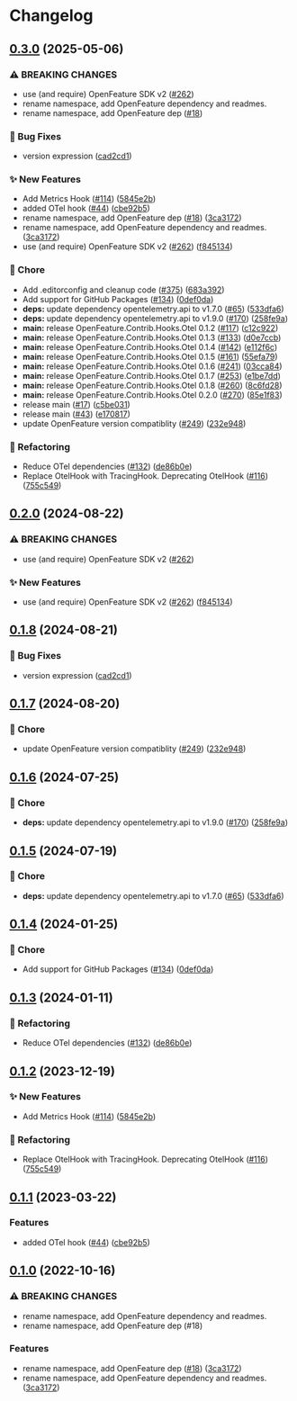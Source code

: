# Changelog

## [0.3.0](https://github.com/allanpedroni/dotnet-sdk-contrib/compare/OpenFeature.Contrib.Hooks.Otel-v0.2.0...OpenFeature.Contrib.Hooks.Otel-v0.3.0) (2025-05-06)


### ⚠ BREAKING CHANGES

* use (and require) OpenFeature SDK v2 ([#262](https://github.com/allanpedroni/dotnet-sdk-contrib/issues/262))
* rename namespace, add OpenFeature dependency and readmes.
* rename namespace, add OpenFeature dep ([#18](https://github.com/allanpedroni/dotnet-sdk-contrib/issues/18))

### 🐛 Bug Fixes

* version expression ([cad2cd1](https://github.com/allanpedroni/dotnet-sdk-contrib/commit/cad2cd166d0c25753b37189f044c3a585cda0fad))


### ✨ New Features

* Add Metrics Hook ([#114](https://github.com/allanpedroni/dotnet-sdk-contrib/issues/114)) ([5845e2b](https://github.com/allanpedroni/dotnet-sdk-contrib/commit/5845e2b0ae4b89a8a313051b42e6afdd856f1ea3))
* added OTel hook ([#44](https://github.com/allanpedroni/dotnet-sdk-contrib/issues/44)) ([cbe92b5](https://github.com/allanpedroni/dotnet-sdk-contrib/commit/cbe92b52a3f58279d57a054bed368b6003e03561))
* rename namespace, add OpenFeature dep ([#18](https://github.com/allanpedroni/dotnet-sdk-contrib/issues/18)) ([3ca3172](https://github.com/allanpedroni/dotnet-sdk-contrib/commit/3ca31722b83053d4edf2038889c78efa717a7cff))
* rename namespace, add OpenFeature dependency and readmes. ([3ca3172](https://github.com/allanpedroni/dotnet-sdk-contrib/commit/3ca31722b83053d4edf2038889c78efa717a7cff))
* use (and require) OpenFeature SDK v2 ([#262](https://github.com/allanpedroni/dotnet-sdk-contrib/issues/262)) ([f845134](https://github.com/allanpedroni/dotnet-sdk-contrib/commit/f84513438586457087ac47fd40629912f2ec473a))


### 🧹 Chore

* Add .editorconfig and cleanup code ([#375](https://github.com/allanpedroni/dotnet-sdk-contrib/issues/375)) ([683a392](https://github.com/allanpedroni/dotnet-sdk-contrib/commit/683a392604aca6c9a92b1f64fa30bc9e3e069b4f))
* Add support for GitHub Packages ([#134](https://github.com/allanpedroni/dotnet-sdk-contrib/issues/134)) ([0def0da](https://github.com/allanpedroni/dotnet-sdk-contrib/commit/0def0da173e2f327b7381eba043b6e99ae8f26fe))
* **deps:** update dependency opentelemetry.api to v1.7.0 ([#65](https://github.com/allanpedroni/dotnet-sdk-contrib/issues/65)) ([533dfa6](https://github.com/allanpedroni/dotnet-sdk-contrib/commit/533dfa652011b645d48c5d17dbdfe39b64a8eadf))
* **deps:** update dependency opentelemetry.api to v1.9.0 ([#170](https://github.com/allanpedroni/dotnet-sdk-contrib/issues/170)) ([258fe9a](https://github.com/allanpedroni/dotnet-sdk-contrib/commit/258fe9aadbc8dfe834accf4dbbe82ff601abd73d))
* **main:** release OpenFeature.Contrib.Hooks.Otel 0.1.2 ([#117](https://github.com/allanpedroni/dotnet-sdk-contrib/issues/117)) ([c12c922](https://github.com/allanpedroni/dotnet-sdk-contrib/commit/c12c92284b718a50ecb79c14f0f71616b476d82e))
* **main:** release OpenFeature.Contrib.Hooks.Otel 0.1.3 ([#133](https://github.com/allanpedroni/dotnet-sdk-contrib/issues/133)) ([d0e7ccb](https://github.com/allanpedroni/dotnet-sdk-contrib/commit/d0e7ccbee1555eb4079b1ce7caad02c00edecf4b))
* **main:** release OpenFeature.Contrib.Hooks.Otel 0.1.4 ([#142](https://github.com/allanpedroni/dotnet-sdk-contrib/issues/142)) ([e112f6c](https://github.com/allanpedroni/dotnet-sdk-contrib/commit/e112f6c75acb95ba545350216239c44312dce005))
* **main:** release OpenFeature.Contrib.Hooks.Otel 0.1.5 ([#161](https://github.com/allanpedroni/dotnet-sdk-contrib/issues/161)) ([55efa79](https://github.com/allanpedroni/dotnet-sdk-contrib/commit/55efa79cd655b9777618e51ed730c0aaafa179ed))
* **main:** release OpenFeature.Contrib.Hooks.Otel 0.1.6 ([#241](https://github.com/allanpedroni/dotnet-sdk-contrib/issues/241)) ([03cca84](https://github.com/allanpedroni/dotnet-sdk-contrib/commit/03cca84622362a35b9fd1d2aaa301f582a95f708))
* **main:** release OpenFeature.Contrib.Hooks.Otel 0.1.7 ([#253](https://github.com/allanpedroni/dotnet-sdk-contrib/issues/253)) ([e1be7dd](https://github.com/allanpedroni/dotnet-sdk-contrib/commit/e1be7dd9ed5648bd10abcbc11953c9d5fadadee5))
* **main:** release OpenFeature.Contrib.Hooks.Otel 0.1.8 ([#260](https://github.com/allanpedroni/dotnet-sdk-contrib/issues/260)) ([8c6fd28](https://github.com/allanpedroni/dotnet-sdk-contrib/commit/8c6fd28c0e0f01cdf9b0f9624b3358d49fbf5745))
* **main:** release OpenFeature.Contrib.Hooks.Otel 0.2.0 ([#270](https://github.com/allanpedroni/dotnet-sdk-contrib/issues/270)) ([85e1f83](https://github.com/allanpedroni/dotnet-sdk-contrib/commit/85e1f837d2201875cc833711213d75e4fcaefc26))
* release main ([#17](https://github.com/allanpedroni/dotnet-sdk-contrib/issues/17)) ([c5be031](https://github.com/allanpedroni/dotnet-sdk-contrib/commit/c5be03129a42fd688fedb0b74ac35d340095b149))
* release main ([#43](https://github.com/allanpedroni/dotnet-sdk-contrib/issues/43)) ([e170817](https://github.com/allanpedroni/dotnet-sdk-contrib/commit/e170817544b5c3642153fe02a8fe36a45eec017d))
* update OpenFeature version compatiblity ([#249](https://github.com/allanpedroni/dotnet-sdk-contrib/issues/249)) ([232e948](https://github.com/allanpedroni/dotnet-sdk-contrib/commit/232e948a0916ca10612f85343e2eecebca107090))


### 🔄 Refactoring

* Reduce OTel dependencies ([#132](https://github.com/allanpedroni/dotnet-sdk-contrib/issues/132)) ([de86b0e](https://github.com/allanpedroni/dotnet-sdk-contrib/commit/de86b0e34ea829608360109a5c5f1c61f8efdcaf))
* Replace OtelHook with TracingHook. Deprecating OtelHook ([#116](https://github.com/allanpedroni/dotnet-sdk-contrib/issues/116)) ([755c549](https://github.com/allanpedroni/dotnet-sdk-contrib/commit/755c54960bccac97f6836ea8371d75bc2f1a02bb))

## [0.2.0](https://github.com/open-feature/dotnet-sdk-contrib/compare/OpenFeature.Contrib.Hooks.Otel-v0.1.8...OpenFeature.Contrib.Hooks.Otel-v0.2.0) (2024-08-22)


### ⚠ BREAKING CHANGES

* use (and require) OpenFeature SDK v2 ([#262](https://github.com/open-feature/dotnet-sdk-contrib/issues/262))

### ✨ New Features

* use (and require) OpenFeature SDK v2 ([#262](https://github.com/open-feature/dotnet-sdk-contrib/issues/262)) ([f845134](https://github.com/open-feature/dotnet-sdk-contrib/commit/f84513438586457087ac47fd40629912f2ec473a))

## [0.1.8](https://github.com/open-feature/dotnet-sdk-contrib/compare/OpenFeature.Contrib.Hooks.Otel-v0.1.7...OpenFeature.Contrib.Hooks.Otel-v0.1.8) (2024-08-21)


### 🐛 Bug Fixes

* version expression ([cad2cd1](https://github.com/open-feature/dotnet-sdk-contrib/commit/cad2cd166d0c25753b37189f044c3a585cda0fad))

## [0.1.7](https://github.com/open-feature/dotnet-sdk-contrib/compare/OpenFeature.Contrib.Hooks.Otel-v0.1.6...OpenFeature.Contrib.Hooks.Otel-v0.1.7) (2024-08-20)


### 🧹 Chore

* update OpenFeature version compatiblity ([#249](https://github.com/open-feature/dotnet-sdk-contrib/issues/249)) ([232e948](https://github.com/open-feature/dotnet-sdk-contrib/commit/232e948a0916ca10612f85343e2eecebca107090))

## [0.1.6](https://github.com/open-feature/dotnet-sdk-contrib/compare/OpenFeature.Contrib.Hooks.Otel-v0.1.5...OpenFeature.Contrib.Hooks.Otel-v0.1.6) (2024-07-25)


### 🧹 Chore

* **deps:** update dependency opentelemetry.api to v1.9.0 ([#170](https://github.com/open-feature/dotnet-sdk-contrib/issues/170)) ([258fe9a](https://github.com/open-feature/dotnet-sdk-contrib/commit/258fe9aadbc8dfe834accf4dbbe82ff601abd73d))

## [0.1.5](https://github.com/open-feature/dotnet-sdk-contrib/compare/OpenFeature.Contrib.Hooks.Otel-v0.1.4...OpenFeature.Contrib.Hooks.Otel-v0.1.5) (2024-07-19)


### 🧹 Chore

* **deps:** update dependency opentelemetry.api to v1.7.0 ([#65](https://github.com/open-feature/dotnet-sdk-contrib/issues/65)) ([533dfa6](https://github.com/open-feature/dotnet-sdk-contrib/commit/533dfa652011b645d48c5d17dbdfe39b64a8eadf))

## [0.1.4](https://github.com/open-feature/dotnet-sdk-contrib/compare/OpenFeature.Contrib.Hooks.Otel-v0.1.3...OpenFeature.Contrib.Hooks.Otel-v0.1.4) (2024-01-25)


### 🧹 Chore

* Add support for GitHub Packages ([#134](https://github.com/open-feature/dotnet-sdk-contrib/issues/134)) ([0def0da](https://github.com/open-feature/dotnet-sdk-contrib/commit/0def0da173e2f327b7381eba043b6e99ae8f26fe))

## [0.1.3](https://github.com/open-feature/dotnet-sdk-contrib/compare/OpenFeature.Contrib.Hooks.Otel-v0.1.2...OpenFeature.Contrib.Hooks.Otel-v0.1.3) (2024-01-11)


### 🔄 Refactoring

* Reduce OTel dependencies ([#132](https://github.com/open-feature/dotnet-sdk-contrib/issues/132)) ([de86b0e](https://github.com/open-feature/dotnet-sdk-contrib/commit/de86b0e34ea829608360109a5c5f1c61f8efdcaf))

## [0.1.2](https://github.com/open-feature/dotnet-sdk-contrib/compare/OpenFeature.Contrib.Hooks.Otel-v0.1.1...OpenFeature.Contrib.Hooks.Otel-v0.1.2) (2023-12-19)


### ✨ New Features

* Add Metrics Hook ([#114](https://github.com/open-feature/dotnet-sdk-contrib/issues/114)) ([5845e2b](https://github.com/open-feature/dotnet-sdk-contrib/commit/5845e2b0ae4b89a8a313051b42e6afdd856f1ea3))


### 🔄 Refactoring

* Replace OtelHook with TracingHook. Deprecating OtelHook ([#116](https://github.com/open-feature/dotnet-sdk-contrib/issues/116)) ([755c549](https://github.com/open-feature/dotnet-sdk-contrib/commit/755c54960bccac97f6836ea8371d75bc2f1a02bb))

## [0.1.1](https://github.com/open-feature/dotnet-sdk-contrib/compare/OpenFeature.Contrib.Hooks.Otel-v0.1.0...OpenFeature.Contrib.Hooks.Otel-v0.1.1) (2023-03-22)


### Features

* added OTel hook ([#44](https://github.com/open-feature/dotnet-sdk-contrib/issues/44)) ([cbe92b5](https://github.com/open-feature/dotnet-sdk-contrib/commit/cbe92b52a3f58279d57a054bed368b6003e03561))

## [0.1.0](https://github.com/open-feature/dotnet-sdk-contrib/compare/OpenFeature.Contrib.Hooks.Otel-v0.0.2...OpenFeature.Contrib.Hooks.Otel-v0.1.0) (2022-10-16)


### ⚠ BREAKING CHANGES

* rename namespace, add OpenFeature dependency and readmes.
* rename namespace, add OpenFeature dep (#18)

### Features

* rename namespace, add OpenFeature dep ([#18](https://github.com/open-feature/dotnet-sdk-contrib/issues/18)) ([3ca3172](https://github.com/open-feature/dotnet-sdk-contrib/commit/3ca31722b83053d4edf2038889c78efa717a7cff))
* rename namespace, add OpenFeature dependency and readmes. ([3ca3172](https://github.com/open-feature/dotnet-sdk-contrib/commit/3ca31722b83053d4edf2038889c78efa717a7cff))
